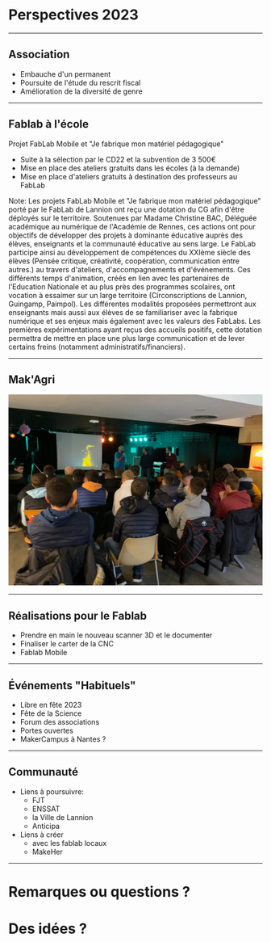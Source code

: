 <!-- .slide: data-background="#000" class="chapter" -->

# Perspectives 2023

____

## Association

- Embauche d'un permanent
- Poursuite de l'étude du rescrit fiscal
- Amélioration de la diversité de genre

____

## Fablab à l'école

Projet FabLab Mobile et "Je fabrique mon matériel pédagogique"

- Suite à la sélection par le CD22 et la subvention de 3 500€
- Mise en place des ateliers gratuits dans les écoles (à la demande)
- Mise en place d'ateliers gratuits à destination des professeurs au FabLab


Note:
Les projets FabLab Mobile et "Je fabrique mon matériel pédagogique" porté
par le FabLab de Lannion ont reçu une dotation du CG afin d'être déployés sur le
territoire. Soutenues par Madame Christine BAC, Déléguée académique au numérique
de l'Académie de Rennes, ces actions ont pour objectifs de développer des
projets à dominante éducative auprès des élèves, enseignants et la communauté
éducative au sens large.
Le FabLab participe ainsi au développement de compétences du XXIème siècle
des élèves (Pensée critique, créativité, coopération, communication entre
autres.) au travers d'ateliers, d'accompagnements et d'événements. Ces
différents temps d'animation, créés en lien avec les partenaires de l'Education
Nationale et au plus près des programmes scolaires, ont vocation à essaimer sur
un large territoire (Circonscriptions de Lannion, Guingamp, Paimpol). Les
différentes modalités proposées permettront aux enseignants mais aussi aux
élèves de se familiariser avec la fabrique numérique et ses enjeux mais
également avec les valeurs des FabLabs. Les premières expérimentations ayant
reçus des accueils positifs, cette dotation permettra de mettre en place une
plus large communication et de lever certains freins (notamment
administratifs/financiers).


____

## Mak'Agri

![Mak'Agri](img/signal-2023-01-12-151835_002.jpeg)

____

## Réalisations pour le Fablab

- Prendre en main le nouveau scanner 3D et le documenter
- Finaliser le carter de la CNC
- Fablab Mobile

____

## Événements "Habituels"

- Libre en fête 2023
- Fête de la Science
- Forum des associations
- Portes ouvertes
- MakerCampus à Nantes ?

____

## Communauté

- Liens à poursuivre:
  - FJT
  - ENSSAT
  - la Ville de Lannion
  - Anticipa
- Liens à créer
  - avec les fablab locaux
  - MakeHer

____

# Remarques ou questions ?

# Des idées ?
